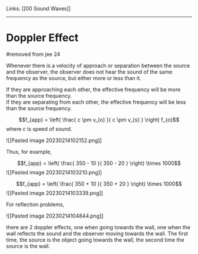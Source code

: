 Links: [[00 Sound Waves]]
___
# Doppler Effect
#removed from jee 24

Whenever there is a velocity of approach or separation between the source and the observer, the observer does not hear the sound of the same frequency as the source, but either more or less than it. 

If they are approaching each other, the effective frequency will be more than the source frequency.  
If they are separating from each other, the effective frequency will be less than the source frequency.  

$$f_{app} = \left( \frac{ c \pm v_{o} }{ c \pm v_{s} } \right) f_{o}$$
where $c$ is speed of sound. 

![[Pasted image 20230214102152.png]]

Thus, for example,

$$f_{app} = \left( \frac{ 350 - 10 }{ 350 - 20 } \right) \times 1000$$
![[Pasted image 20230214103210.png]]


$$f_{app} = \left( \frac{ 350 + 10 }{ 350 + 20 } \right) \times 1000$$
![[Pasted image 20230214103339.png]]

For reflection problems,

![[Pasted image 20230214104844.png]]

there are 2 doppler effects, one when going towards the wall, one when the wall reflects the sound and the observer moving towards the wall. 
The first time, the source is the object going towards the wall, the second time the source is the wall. 